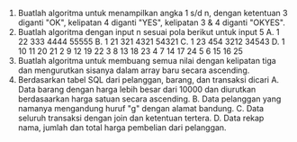1. Buatlah algoritma untuk menampilkan angka 1 s/d n, dengan ketentuan 3 diganti "OK", kelipatan 4 diganti "YES", kelipatan 3 & 4 diganti "OKYES".
2. Buatlah algoritma dengan input n sesuai pola berikut untuk input 5
  A.  1
      22
      333
      4444
      55555
  B.  1
      21
      321
      4321
      54321
  C.  1
      23
      454
      3212
      34543
  D.  1 10 11 20 21
      2 9 12 19 22
      3 8 13 18 23
      4 7 14 17 24
      5 6 15 16 25
3. Buatlah algoritma untuk membuang semua nilai dengan kelipatan tiga dan mengurutkan sisanya dalam array baru secara ascending.
4. Berdasarkan tabel SQL dari pelanggan, barang, dan transaksi dicari
  A. Data barang dengan harga lebih besar dari 10000 dan diurutkan berdasaarkan harga satuan secara ascending.
  B. Data pelanggan yang namanya mengandung huruf "g" dengan alamat bandung.
  C. Data seluruh transaksi dengan join dan ketentuan tertera.
  D. Data rekap nama, jumlah dan total harga pembelian dari pelanggan.
